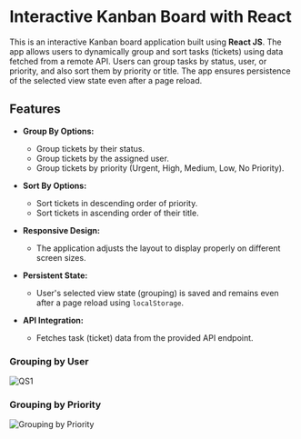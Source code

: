 # Interactive Kanban Board with React

This is an interactive Kanban board application built using **React JS**. The app allows users to dynamically group and sort tasks (tickets) using data fetched from a remote API. Users can group tasks by status, user, or priority, and also sort them by priority or title. The app ensures persistence of the selected view state even after a page reload.

## Features

- **Group By Options:**
  - Group tickets by their status.
  - Group tickets by the assigned user.
  - Group tickets by priority (Urgent, High, Medium, Low, No Priority).
  
- **Sort By Options:**
  - Sort tickets in descending order of priority.
  - Sort tickets in ascending order of their title.

- **Responsive Design:**
  - The application adjusts the layout to display properly on different screen sizes.
  
- **Persistent State:**
  - User's selected view state (grouping) is saved and remains even after a page reload using `localStorage`.

- **API Integration:**
  - Fetches task (ticket) data from the provided API endpoint.


### Grouping by User
![QS1](https://github.com/user-attachments/assets/d2d96d94-d06c-4c94-b506-8c8bf658c8ca)
### Grouping by Priority
![Grouping by Priority](https://s3-us-west-2.amazonaws.com/secure.notion-static.com/2f8e52ba-2b96-40e8-be6a-34e25dd240eb/Untitled.png)

